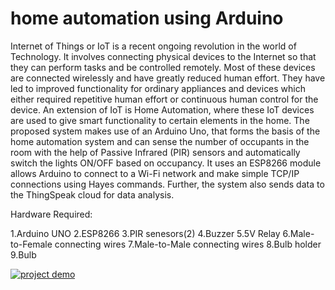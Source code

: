 # home automation using Arduino
Internet of Things or IoT is a recent ongoing revolution in the world of Technology. It involves connecting physical devices to the Internet so that they can perform tasks and be controlled remotely. Most of these devices are connected wirelessly and have greatly reduced human effort. They have led to improved functionality for ordinary appliances and devices which either required repetitive human effort or continuous human control for the device. An extension of IoT is Home Automation, where these IoT devices are used to give smart functionality to certain elements in the home. The proposed system makes use of an Arduino Uno, that forms the basis of the home automation system and can sense the number of occupants in the room with the help of Passive Infrared (PIR) sensors and automatically switch the lights ON/OFF based on occupancy. It uses an ESP8266 module allows Arduino to connect to a Wi-Fi network and make simple TCP/IP connections using Hayes commands. Further, the system also sends data to the ThingSpeak cloud for data analysis.


Hardware Required:

1.Arduino UNO
2.ESP8266
3.PIR senesors(2)
4.Buzzer
5.5V Relay 
6.Male-to-Female connecting wires
7.Male-to-Male connecting wires
8.Bulb holder
9.Bulb




[![project demo](https://img.youtube.com/vi/jTYCl8GyCnQ/0.jpg)](https://www.youtube.com/watch?v=jTYCl8GyCnQ)
